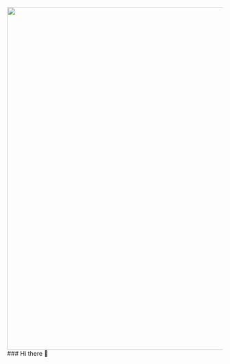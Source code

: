 <div id="header" align="center">
  <img src="https://github.com/dianamerchan91/dianamerchan91/blob/main/Banner%20Github.png" width="800"/>
</div>
### Hi there 👋

<!--
**dianamerchan91/dianamerchan91** is a ✨ _special_ ✨ repository because its `README.md` (this file) appears on your GitHub profile.

Here are some ideas to get you started:

- 🔭 I’m currently working on ...
- 🌱 I’m currently learning ...
- 👯 I’m looking to collaborate on ...
- 🤔 I’m looking for help with ...
- 💬 Ask me about ...
- 📫 How to reach me: ...
- 😄 Pronouns: ...
- ⚡ Fun fact: ...
-->
